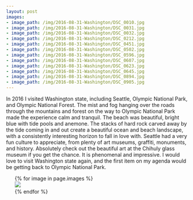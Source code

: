 ```yaml
---
layout: post
images:
- image_path: /img/2016-08-31-Washington/DSC_0010.jpg
- image_path: /img/2016-08-31-Washington/DSC_0031.jpg
- image_path: /img/2016-08-31-Washington/DSC_0032.jpg
- image_path: /img/2016-08-31-Washington/DSC_0212.jpg
- image_path: /img/2016-08-31-Washington/DSC_0451.jpg
- image_path: /img/2016-08-31-Washington/DSC_0502.jpg
- image_path: /img/2016-08-31-Washington/DSC_0596.jpg
- image_path: /img/2016-08-31-Washington/DSC_0607.jpg
- image_path: /img/2016-08-31-Washington/DSC_0623.jpg
- image_path: /img/2016-08-31-Washington/DSC_0645.jpg
- image_path: /img/2016-08-31-Washington/DSC_0894.jpg
- image_path: /img/2016-08-31-Washington/DSC_0905.jpg
---
```


In 2016 I visited Washington state, including Seattle, Olympic National Park, 
and Olympic National Forest. The mist and fog hanging over the roads 
through the mountains and forest on the way to Olympic National Park 
made the experience calm and tranquil. The beach was beautiful, bright 
blue with tide pools and anemone. The stacks of hard rock carved away by the tide
coming in and out create a beautiful ocean and beach landscape, with a consistently 
interesting horizon to fall in love with. Seattle had a very fun culture to appreciate, 
from plenty of art museums, graffiti, monuments, and history. Absolutely check out the 
beautiful art at the Chihuly glass museum if you get the chance. It is phenomenal and 
impressive. I would love to visit Washington state again, and the first
item on my agenda would be getting back to Olympic National Park.


<ul class="photo-gallery">
{% for image in page.images %}
<li style='list-style: none;' ><img src="{{ site.url }}{{ image.image_path }}"/></li>
{% endfor %}
</ul>
